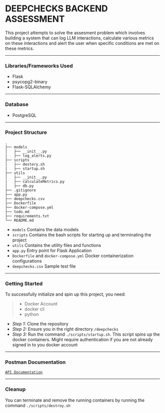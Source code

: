 # DEEPCHECKS BACKEND ASSESSMENT

This project attempts to solve the assesment problem which involves building a system that can log LLM interactions, calculate various metrics on these interactions and alert the user when specific conditions are met on these metrics.

---

### Libraries/Frameworks Used

- Flask
- psycopg2-binary
- Flask-SQLAlchemy

---

### Database

- PostgreSQL

---

### Project Structure

```
.
├── models
│   ├── __init__.py
|   ├── log_alerts.py
├── scripts
│   ├── destory.sh
|   ├── startup.sh
├── utils
│   ├── __init__.py
|   ├── calculateMetrics.py
│   ├── db.py
├── .gitignore
├── app.py
├── deepchecks.csv
├── Dockerfile
├── docker-compose.yml
├── todo.md
├── requirements.txt
└── README.md
```

- `models` Contains the data models
- `scripts` Contains the bash scripts for starting up and terminating the project
- `utils` Contains the utility files and functions
- `app.py` Entry point for Flask Application
- `Dockerfile` and `docker-compose.yml` Docker containerization configurations
- `deepchecks.csv` Sample test file

---

### Getting Started

To successfully initialize and spin up this project, you need:

> - Docker Account
> - docker cli
> - python

- _Step 1:_ Clone the repository
- _Step 2:_ Ensure you in the right directory `/deepchecks`
- _Step 3:_ Run the command `./scripts/startup.sh`. This script spins up the docker containers. Might require authentication if you are not already signed in to you docker account

---

### Postman Documentation

[`API Documentation`](https://documenter.getpostman.com/view/19837110/2sA3dygVmr)

---

### Cleanup

You can terminate and remove the running containers by running the command `./scripts/destroy.sh`
